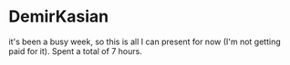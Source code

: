 

# DemirKasian


it's been a busy week, so this is all I can present for now (I'm not getting paid for it). Spent a total of 7 hours.
